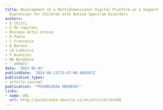 ```yaml
---
title: Development of a Multidimensional Digital Platform as a Support to Emotion
  Expression for Children with Autism Spectrum Disorders
authors:
- E Chitti
- G De Capitani
- Rossana Actis Grosso
- R Paola
- C Francesca
- A Barate
- LA Ludovico
- F Avanzini
- NA Borghese
- ' others'
date: '2022-01-01'
publishDate: '2024-06-13T13:47:08.668567Z'
publication_types:
- article-journal
publication: '*PSIHOLOSKA OBZORJA*'
links:
- name: URL
  url: http://psiholoska-obzorja.si/en/article?id=566
---
```

